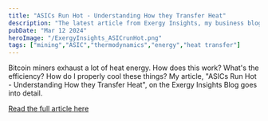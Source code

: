 ```yaml
---
title: "ASICs Run Hot - Understanding How they Transfer Heat"
description: "The latest article from Exergy Insights, my business blog, touches on the fundamentals of heat transfer and thermodynamics, from a bitcoin miner's perspective."
pubDate: "Mar 12 2024"
heroImage: "/ExergyInsights_ASICrunHot.png"
tags: ["mining","ASIC","thermodynamics","energy","heat transfer"]
---
```

Bitcoin miners exhaust a lot of heat energy. How does this work? What's the efficiency? How do I properly cool these things? My article, "ASICs Run Hot - Understanding How they Transfer Heat", on the Exergy Insights Blog goes into detail.

<a href="https://exergyinsights.xyz/asics/" target="_blank">Read the full article here</a>
